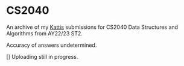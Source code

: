 # CS2040
An archive of my [Kattis](https://open.kattis.com) submissions for CS2040 Data Structures and Algorithms from AY22/23 ST2. 

Accuracy of answers undetermined.

[] Uploading still in progress.
